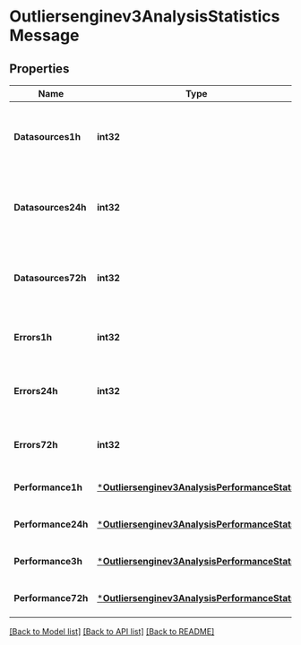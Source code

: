 # Outliersenginev3AnalysisStatisticsMessage

## Properties
Name | Type | Description | Notes
------------ | ------------- | ------------- | -------------
**Datasources1h** | **int32** | Number of data sources analyzed, in the last hour. | [optional] [default to null]
**Datasources24h** | **int32** | Number of data sources analyzed, in the last 24 hours. | [optional] [default to null]
**Datasources72h** | **int32** | Number of data sources analyzed, in the last 3 days. | [optional] [default to null]
**Errors1h** | **int32** | Number of errors in log, in the last hour. | [optional] [default to null]
**Errors24h** | **int32** | Number of errors in log, in the last 24 hours. | [optional] [default to null]
**Errors72h** | **int32** | Number of errors in log, in the last 3 days. | [optional] [default to null]
**Performance1h** | [***Outliersenginev3AnalysisPerformanceStats**](outliersenginev3AnalysisPerformanceStats.md) |  | [optional] [default to null]
**Performance24h** | [***Outliersenginev3AnalysisPerformanceStats**](outliersenginev3AnalysisPerformanceStats.md) |  | [optional] [default to null]
**Performance3h** | [***Outliersenginev3AnalysisPerformanceStats**](outliersenginev3AnalysisPerformanceStats.md) |  | [optional] [default to null]
**Performance72h** | [***Outliersenginev3AnalysisPerformanceStats**](outliersenginev3AnalysisPerformanceStats.md) |  | [optional] [default to null]

[[Back to Model list]](../README.md#documentation-for-models) [[Back to API list]](../README.md#documentation-for-api-endpoints) [[Back to README]](../README.md)

